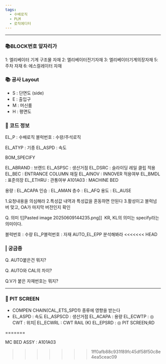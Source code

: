 ```yaml
---
tags:
  - 수배로직
  - PLM
  - 로직에디터
---
```

---


### 📚BLOCK번호 앞자리가
1: 엘리베이터 기계 구조물 자재
2: 엘리베이터전기자재
3: 엘리베이터기계의장자재
5: 주차 자재
6: 에스컬레이터 자재

### 📚 공사 Layout
- S : 단면도 (side)
- E : 출입구
- M : 머신룸
- H : 평면도


### 🧪 코드 정보
EL_P : 수배로직
블럭번호 : 수량/주석로직

EL_ATYP : 기종
EL_ASPD : 속도


BOM_SPECIFY


EL_ABRAND : 브랜드
EL_ASPSC : 생산거점
EL_DSRC : 슬라이딩 레일 클립 적용
EL_BEC : ENTRANCE COLUMN 재질
EL_AINOV : INNOVER 적용여부
EL_BMDL : 표준의장
EL_ETHRU : 관통여부
A101A03 : MACHINE BED

용량 : EL_ACAPA
인승 : EL_AMAN
층수 : EL_AFQ
용도 : EL_AUSE


1.요청내용을 의심해라
2.특성값 내역과 특성값을 혼동하면 안된다
3.활성이고 블럭넘버 맞고, OA가 마지막 버전인지 확인




Q. 의미
![[Pasted image 20250609144235.png]]
 KR, KL의 의미는 specify라는 의미이다.
 


블럭번호 : 수량
EL_P블럭번호 : 자재
AUTO_EL_EPP 분석해봐라
<<<<<<< HEAD
### | 궁금증
Q. AUTO붙은건 뭐지?

Q. AUTO와 CAL의 차이?

Q.V가 붙은 자재번호는 뭐지?


---
### 🔧 PIT SCREEN
- COMPEN CHAIN(CAL_ETS_SPD1) 종류에 영향을 받는다
- EL_ASPD : 속도
EL_ASPSCD : 생산거점
EL_ACAPA : 용량
EL_ECWTP : ◎ CWT : 위치|
EL_ECWRL : CWT RAIL (K)
EL_EPSRD : ◎ PIT SCREEN;RD

=======






MC BED ASSY : A101A03
>>>>>>> 1ff0afb88c931f89fc45df58f50c8e4ea5ceac09
